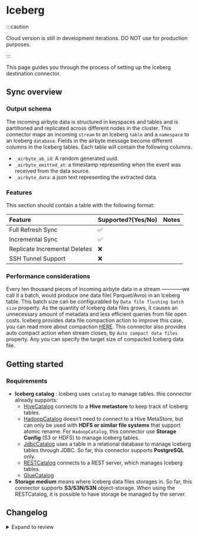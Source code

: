 # Iceberg

<!-- env:cloud -->

:::caution

Cloud version is still in development iterations. DO NOT use for production purposes.

:::

<!-- /env:cloud -->

This page guides you through the process of setting up the Iceberg destination connector.

## Sync overview

### Output schema

The incoming airbyte data is structured in keyspaces and tables and is partitioned and replicated
across different nodes in the cluster. This connector maps an incoming `stream` to an Iceberg
`table` and a `namespace` to an Iceberg `database`. Fields in the airbyte message become different
columns in the Iceberg tables. Each table will contain the following columns.

- `_airbyte_ab_id`: A random generated uuid.
- `_airbyte_emitted_at`: a timestamp representing when the event was received from the data source.
- `_airbyte_data`: a json text representing the extracted data.

### Features

This section should contain a table with the following format:

| Feature                       | Supported?(Yes/No) | Notes |
| :---------------------------- | :----------------- | :---- |
| Full Refresh Sync             | ✅                 |       |
| Incremental Sync              | ✅                 |       |
| Replicate Incremental Deletes | ❌                 |       |
| SSH Tunnel Support            | ❌                 |       |

### Performance considerations

Every ten thousand pieces of incoming airbyte data in a stream ————we call it a batch, would produce
one data file( Parquet/Avro) in an Iceberg table. This batch size can be configurabled by
`Data file flushing batch size` property. As the quantity of Iceberg data files grows, it causes an
unnecessary amount of metadata and less efficient queries from file open costs. Iceberg provides
data file compaction action to improve this case, you can read more about compaction
[HERE](https://iceberg.apache.org/docs/latest/maintenance/#compact-data-files). This connector also
provides auto compact action when stream closes, by `Auto compact data files` property. Any you can
specify the target size of compacted Iceberg data file.

## Getting started

### Requirements

- **Iceberg catalog** : Iceberg uses `catalog` to manage tables. this connector already supports:
  - [HiveCatalog](https://iceberg.apache.org/docs/latest/hive/#global-hive-catalog) connects to a
    **Hive metastore** to keep track of Iceberg tables.
  - [HadoopCatalog](https://iceberg.apache.org/docs/latest/java-api-quickstart/#using-a-hadoop-catalog)
    doesn’t need to connect to a Hive MetaStore, but can only be used with **HDFS or similar file
    systems** that support atomic rename. For `HadoopCatalog`, this connector use **Storage Config**
    (S3 or HDFS) to manage Iceberg tables.
  - [JdbcCatalog](https://iceberg.apache.org/docs/latest/jdbc/) uses a table in a relational
    database to manage Iceberg tables through JDBC. So far, this connector supports **PostgreSQL**
    only.
  - [RESTCatalog](https://iceberg.apache.org/docs/latest/spark-configuration/#catalog-configuration)
    connects to a REST server, which manages Iceberg tables.
  - [GlueCatalog](https://iceberg.apache.org/docs/1.5.1/aws/#glue-catalog)
- **Storage medium** means where Iceberg data files storages in. So far, this connector supports
  **S3/S3N/S3N** object-storage. When using the RESTCatalog, it is possible to have storage be
  managed by the server.

## Changelog

<details>
  <summary>Expand to review</summary>

| Version | Date       | Pull Request                                              | Subject                                                        |
|:--------|:-----------|:----------------------------------------------------------|:---------------------------------------------------------------|
| 0.2.4 | 2025-01-10 | [51492](https://github.com/airbytehq/airbyte/pull/51492) | Use a non root base image |
| 0.2.3 | 2024-12-17 | [49841](https://github.com/airbytehq/airbyte/pull/49841) | Use a base image: airbyte/java-connector-base:1.0.0 |
| 0.2.2 | 2024-09-23 | [45861](https://github.com/airbytehq/airbyte/pull/45861) | Keeping only S3 with Glue Catalog as config option |
| 0.2.1 | 2024-09-20 | [45711](https://github.com/airbytehq/airbyte/pull/45711) | Initial Cloud version for registry purpose [UNTESTED ON CLOUD] |
| 0.2.0 | 2024-09-20 | [45707](https://github.com/airbytehq/airbyte/pull/45707) | Add support for AWS Glue Catalog |
| 0.1.8 | 2024-09-16 | [45206](https://github.com/airbytehq/airbyte/pull/45206) | Fixing tests to work in airbyte-ci |
| 0.1.7 | 2024-05-17 | [38283](https://github.com/airbytehq/airbyte/pull/38283) | Bump Iceberg library to 1.5.2 and Spark to 3.5.1 |
| 0.1.6   | 2024-04-04 | [#36846](https://github.com/airbytehq/airbyte/pull/36846) | Remove duplicate S3 Region                                     |
| 0.1.5   | 2024-01-03 | [#33924](https://github.com/airbytehq/airbyte/pull/33924) | Add new ap-southeast-3 AWS region                              |
| 0.1.4   | 2023-07-20 | [28506](https://github.com/airbytehq/airbyte/pull/28506)  | Support server-managed storage config                          |
| 0.1.3   | 2023-07-12 | [28158](https://github.com/airbytehq/airbyte/pull/28158)  | Bump Iceberg library to 1.3.0 and add REST catalog support     |
| 0.1.2   | 2023-07-14 | [28345](https://github.com/airbytehq/airbyte/pull/28345)  | Trigger rebuild of image                                       |
| 0.1.1   | 2023-02-27 | [23201](https://github.com/airbytehq/airbyte/pull/23301)  | Bump Iceberg library to 1.1.0                                  |
| 0.1.0   | 2022-11-01 | [18836](https://github.com/airbytehq/airbyte/pull/18836)  | Initial Commit                                                 |

</details>
